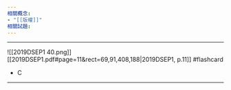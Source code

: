 ```yaml
---
相關概念: 
- "[[版權]]"
相關試題:
---
```


---
![[2019DSEP1 40.png]]
[[2019DSEP1.pdf#page=11&rect=69,91,408,188|2019DSEP1, p.11]]
 #flashcard 
- C
---
<!--ID: 1730941138663-->
